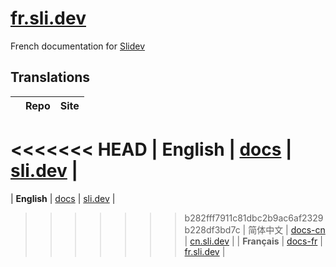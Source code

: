 # [fr.sli.dev](https://fr.sli.dev)

French documentation for [Slidev](https://github.com/slidevjs/slidev)

## Translations

| | Repo | Site |
|---|---|---:|
<<<<<<< HEAD
| English | [docs](https://github.com/slidevjs/docs) | [sli.dev](https://sli.dev) |
=======
| **English** | [docs](https://github.com/slidevjs/docs) | [sli.dev](https://sli.dev) |
>>>>>>> b282fff7911c81dbc2b9ac6af2329b228df3bd7c
| 简体中文 | [docs-cn](https://github.com/slidevjs/docs-cn) | [cn.sli.dev](https://cn.sli.dev) |
| **Français** | [docs-fr](https://github.com/slidevjs/docs-fr) | [fr.sli.dev](https://fr.sli.dev) |
